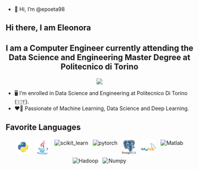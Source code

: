 - 👋 Hi, I’m @epoeta98



<h2> Hi there, I am Eleonora </h2>
<h2 align="center"> I am a Computer Engineer currently attending the Data Science and Engineering Master Degree at Politecnico di Torino </h2>
<p align="center">
<img src="https://raw.githubusercontent.com/abhisheknaiidu/abhisheknaiidu/master/code.gif" width="60%" align="center">
</p>


- 🖥️ I’m enrolled in Data Science and Engineering at Politecnico Di Torino (🇮🇹).
- ❤️‍🔥 Passionate of Machine Learning, Data Science and Deep Learning.

## Favorite Languages
<p align="center">
<img src="https://raw.githubusercontent.com/github/explore/80688e429a7d4ef2fca1e82350fe8e3517d3494d/topics/python/python.png" alt="Python" height="40" style="vertical-align:top; margin:4px">
<img src="https://raw.githubusercontent.com/devicons/devicon/master/icons/java/java-original.svg" 
     alt="Java" height="40" style="vertical-align:top; margin:4px"> 
  <img src="https://upload.wikimedia.org/wikipedia/commons/0/05/Scikit_learn_logo_small.svg" alt="scikit_learn"
     height="40" style="vertical-align:top; margin:4px"> 
 <img src="https://www.vectorlogo.zone/logos/pytorch/pytorch-icon.svg" alt="pytorch"
     height="40" style="vertical-align:top; margin:4px"> 
 <img src="https://raw.githubusercontent.com/devicons/devicon/master/icons/postgresql/postgresql-original-wordmark.svg" alt="postgresql"
     height="40" style="vertical-align:top; margin:4px"> 
 <img src="https://raw.githubusercontent.com/devicons/devicon/master/icons/mysql/mysql-original-wordmark.svg" 
     alt="mysql" height="40" style="vertical-align:top; margin:4px"> 
  <img src="https://upload.wikimedia.org/wikipedia/commons/thumb/2/21/Matlab_Logo.png/668px-Matlab_Logo.png"  
     alt="Matlab" height="40" style="vertical-align:top; margin:4px"> 
  <img src="https://www.vectorlogo.zone/logos/apache_hadoop/apache_hadoop-ar21.svg"  
     alt="Hadoop" height="40" style="vertical-align:top; margin:4px"> 
  <img src="https://www.vectorlogo.zone/logos/numpy/numpy-ar21.svg"  
     alt="Numpy" height="40" style="vertical-align:top; margin:4px"> 
</p>


<!---
epoeta98/epoeta98 is a ✨ special ✨ repository because its `README.md` (this file) appears on your GitHub profile.
You can click the Preview link to take a look at your changes.
--->

